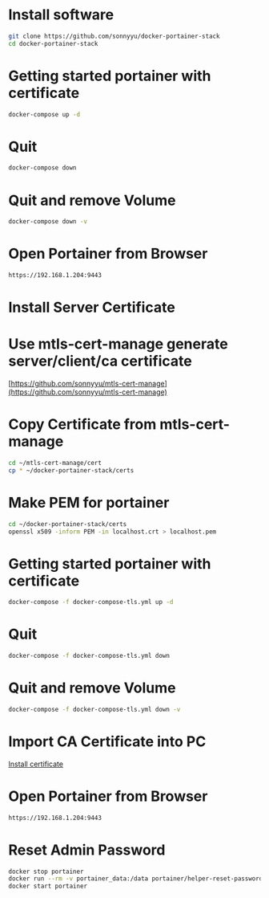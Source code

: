# Install software
```bash
git clone https://github.com/sonnyyu/docker-portainer-stack
cd docker-portainer-stack
```
# Getting started portainer with certificate
```bash
docker-compose up -d
```
# Quit 
```bash
docker-compose down 
```
# Quit and remove Volume
```bash
docker-compose down -v
```
# Open Portainer from Browser
```bash
https://192.168.1.204:9443
```
# Install Server Certificate
# Use mtls-cert-manage generate server/client/ca certificate 

[https://github.com/sonnyyu/mtls-cert-manage](https://github.com/sonnyyu/mtls-cert-manage)

# Copy Certificate from mtls-cert-manage
```bash
cd ~/mtls-cert-manage/cert 
cp * ~/docker-portainer-stack/certs
```
# Make PEM for portainer
```bash
cd ~/docker-portainer-stack/certs
openssl x509 -inform PEM -in localhost.crt > localhost.pem
```
# Getting started portainer with certificate
```bash
docker-compose -f docker-compose-tls.yml up -d
```
# Quit 
```bash
docker-compose -f docker-compose-tls.yml down 
```
# Quit and remove Volume
```bash
docker-compose -f docker-compose-tls.yml down -v
```
# Import CA Certificate into PC
[Install certificate](https://github.com/sonnyyu/mtls-cert-manage#install-certificate-at-windows)

# Open Portainer from Browser
```bash
https://192.168.1.204:9443
```
# Reset Admin Password
```bash
docker stop portainer
docker run --rm -v portainer_data:/data portainer/helper-reset-password
docker start portainer
```
